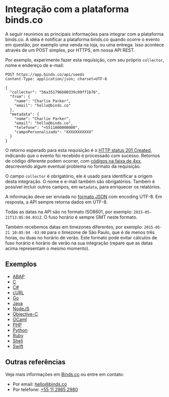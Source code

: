 # Integração com a plataforma binds.co

A seguir reunimos as principais informações para integrar com a plataforma binds.co.
A idéia é notificar a plataforma binds.co quando ocorre o evento em questão, por exemplo uma venda na loja, ou uma entrega. Isso acontece através de um POST simples, por HTTPS, em nossa API REST.

Por exemplo, experimente fazer esta requisição, com seu próprio `collector`, nome e endereço de e-mail:

```
POST https://app.binds.co/api/seeds
Content-Type: application/json; charset=UTF-8
```
```
{
  "collector": "56a351796b80339c09ff1b76",
  "from": {
    "name": "Charlie Parker",
    "email": "hello@binds.co"
  },
  "metadata": {
    "nome": "Charlie Parker",
    "email": "hello@binds.co",
    "telefone": "+5511000000000",
    "campoPersonalizado": "XXXXXXXXXXX"
  }
}
```

O retorno esperado para esta requisição é o [HTTP status 201 Created](https://www.w3.org/Protocols/rfc2616/rfc2616-sec10.html#sec10.2.2), indicando que o evento foi recebido e processado com sucesso. Retornos de código diferente podem ocorrer, com [códigos na faixa de 4xx](https://www.w3.org/Protocols/rfc2616/rfc2616-sec10.html#sec10.4), descrevendo algum eventual problema no formato da requisição.

O campo `collector` é obrigatório, ele é usado para identificar a origem desta integração. O nome e e-mail também são obrigatórios. Também é possível incluir outros campos, em `metadata`, para enriquecer os relatórios.

A informação deve ser enviada no [formato JSON](http://www.json.org/json-pt.html) com encoding UTF-8. Em resposta, a API sempre retorna dados em UTF-8.

Todas as datas na API são no formato ISO8601, por exemplo:  `2015-05-21T13:05:04.031Z`. O fuso horário é sempre GMT neste formato.

Também recebemos datas em timezones diferentes, por exemplo: `2015-05-21 10:05:04 -03:00` para o timezone de São Paulo, que é de menos três horas, ou duas no horário de verão.
Este formato pode evitar cálculos de fuso horário e horário de verão na sua integração (repare que as datas acima representam o mesmo momento).

## Exemplos

- [ABAP](./ABAP/)
- [C](./C/)
- [C#](./C#/)
- [cURL](./cURL/)
- [Go](./Go/)
- [Java](./Java/)
- [NodeJS](./NodeJS/)
- [Objective-C](./Objective-C/)
- [OCaml](./OCaml/)
- [PHP](./php/)
- [Python](./Python/)
- [Ruby](./Ruby/)
- [Shell](./Shell/)
- [Swift](./Swift/)

## Outras referências

Veja mais informações em [Binds.co](http://binds.co/) ou entre em contato:

- Por email: [hello@binds.co](mailto:hello@binds.co)
- Por telefone: [+55 11 2985 2980](tel:+551129852980)
